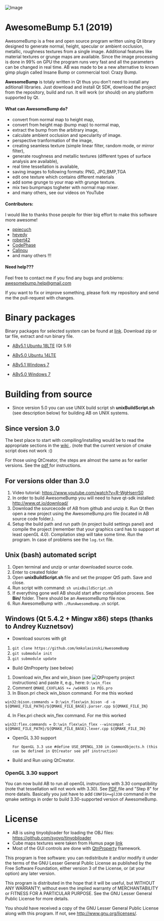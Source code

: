 ![Image](https://github.com/kmkolasinski/AwesomeBump/blob/Release/Sources/resources/promo/githubimage5.jpg)


AwesomeBump 5.1 (2019)
====================

AwesomeBump is a free and open source program written using Qt library designed to generate normal, height, specular or ambient occlusion, metallic, roughness textures from a single image. Additional features like material textures or grunge maps are available. Since the image processing is done in 99% on GPU the program runs very fast and all the parameters can be changed in real time. AB was made to be a new alternative to known gimp plugin called Insane Bump or commercial tool: Crazy Bump.

**AwesomeBump** is totaly written in Qt thus you don’t need to install any aditionall libraries. Just download and install Qt SDK, download the project from the repository, build and run. It will work (or should) on any platform supported by Qt.

#### What can AwesomeBump do?

* convert from normal map to height map,
* convert from height map (bump map) to normal map,
* extract the bump from the arbitrary image,
* calculate ambient occlusion and specularity of image.
* perspective tranformation of the image,
* creating seamless texture (simple linear filter, random mode, or mirror filter),
* generate roughness and metallic textures (different types of surface analysis are available),
* real time tessellation is available,
* saving images to following formats: PNG, JPG,BMP,TGA
* edit one texture which contains different materials
* add some grunge to your map with grunge texture.
* mix two bumpmaps togheter with normal map mixer.
* and many others, see our videos on YouTube

#### Contributors:
I would like to thanks those people for thier big effort to make this software more awesome!

* [ppiecuch](https://github.com/ppiecuch)
* [hevedy](https://github.com/Hevedy)
* [robert42](https://github.com/Robert42)
* [CodePhase](https://github.com/CodePhase)
* [Calinou](https://github.com/Calinou)
* and many others !!!

#### Need help???
Feel free to contact me if you find any bugs and problems: <awesomebump.help@gmail.com>

If you want to fix or improve something, please fork my repository and send me the pull-request with changes.

Binary packages
============
Binary packages for selected system can be found at [link](https://github.com/kmkolasinski/AwesomeBump/releases). Download zip or tar file, extract and run binary file.

* [ABv5.1 Ubuntu 18LTE](https://github.com/kmkolasinski/AwesomeBump/releases/tag/Linuxv5.1.1) (Qt 5.9)
* [ABv5.0 Ubuntu 14LTE](https://github.com/kmkolasinski/AwesomeBump/releases/tag/Linuxv5.0)

* [ABv5.1 Windows 7](https://github.com/kmkolasinski/AwesomeBump/releases/tag/Winx32v5.1)
* [ABv5.0 Windows 7](https://github.com/kmkolasinski/AwesomeBump/releases/tag/Winx32v5.0)


Building from source
============
* Since version 5.0 you can use UNIX build script sh **unixBuildScript.sh** (see description below) for building AB on UNIX systems. 
 

Since version 3.0
-----------------

The best place to start with compiling/installing would be to read the appropriate sections in the [wiki ](https://github.com/kmkolasinski/AwesomeBump/wiki). (note that the current version of cmake script does not work :()

For those using QtCreator, the steps are almost the same as for earlier versions.
See the [pdf ](https://github.com/kmkolasinski/AwesomeBump/releases/download/BuildingAB/BuildingInstruction.pdf) for instructions.

For versions older than 3.0
---------------------------

1. Video tutorial: https://www.youtube.com/watch?v=R-WgHserrS0
2. In order to build AwesomeBump you will need to have qt-sdk installed: http://www.qt.io/download/
3. Download the sourcecode of AB from github and unzip it. Run Qt then open a new project using the AwesomeBump.pro file (located in AB source code folder.).
4. Setup the build path and run path (in project build settings panel) and compile the project (remember that your graphics card has to support at least openGL 4.0). Compilation step will take some time. Run the program. In case of problems see the `log.txt` file.

Unix (bash) automated script
-------------------------

1. Open terminal and unzip or untar downloaded source code.
2. Enter to created folder
3. Open **unixBuildScript.sh** file and set the propper Qt5 path. Save and close.
4. Run script with command: `sh unixBuildScript.sh`
5. If everything gone well AB should start after compilation process. See **Bin/** folder. There should be an AwesomeBump file now.
6. Run AwesomeBump with `./RunAwesomeBump.sh` script. 

Windows (Qt 5.4.2 + Mingw x86) steps (thanks to Andrey Kuznetsov)
-------------------------

* Download sources with git
 1. `git clone https://github.com/kmkolasinski/AwesomeBump`
 2. `git submodule init`
 3. `git submodule update`

* Build QtnProperty (see below)
 1. Download win_flex and win_bison (see ![QtProperty](https://github.com/kmkolasinski/QtnProperty/tree/af948d54ad25755609cdcaf6f15cb58302ee8b91) project instructions) and paste it, e.g., here: `D:\win_flex`
 2. Comment `QMAKE_CXXFLAGS += /wd4065 in PEG.pro`
 3. In Bison.pri check win_bison command. For me this worked
 ```
 win32:bison.commands = D:\win_flex\win_bison -d -o ${QMAKE_FILE_PATH}/${QMAKE_FILE_BASE}.parser.cpp ${QMAKE_FILE_IN}
 ```
 4. In Flex.pri check win_flex command. For me this worked
 ```
 win32:flex.commands = D:\win_flex\win_flex --wincompat -o ${QMAKE_FILE_PATH}/${QMAKE_FILE_BASE}.lexer.cpp ${QMAKE_FILE_IN}
 ```
* OpenGL 3.30 support

  `For OpenGL 3.3 use #define USE_OPENGL_330 in CommonObjects.h (this can be defined in QtCreator see pdf instruction)`
  
* Build and Run using QtCreator.

### OpenGL 3.30 support

You can now build AB to run all openGL instructions with 3.30 compatibility (note that tessellation will not work with 3.30). See [PDF ](https://github.com/kmkolasinski/AwesomeBump/releases/download/BuildingAB/BuildingInstruction.pdf) file and "Step 8" for more datails. Basically you just have to add `CONFIG+=gl330` command in the qmake settings in order to build 3.30-supported version of AwesomeBump.

License
=======

 * AB is using tinyobjloader for loading the OBJ files: https://github.com/syoyo/tinyobjloader
 * Cube maps textures were taken from Humus page [link](http://www.humus.name/index.php?page=Textures)
 * Most of the GUI controls are done with  [QtnProperty](https://github.com/lexxmark/QtnProperty) framework.


This program is free software: you can redistribute it and/or modify
it under the terms of the GNU Lesser General Public License as published by
the Free Software Foundation, either version 3 of the License, or
(at your option) any later version.

This program is distributed in the hope that it will be useful,
but WITHOUT ANY WARRANTY; without even the implied warranty of
MERCHANTABILITY or FITNESS FOR A PARTICULAR PURPOSE. See the
GNU Lesser General Public License for more details.

You should have received a copy of the GNU Lesser General Public License
along with this program. If not, see <http://www.gnu.org/licenses/>.
